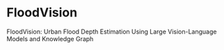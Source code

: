 # FloodVision
FloodVision: Urban Flood Depth Estimation Using Large Vision-Language Models and Knowledge Graph
